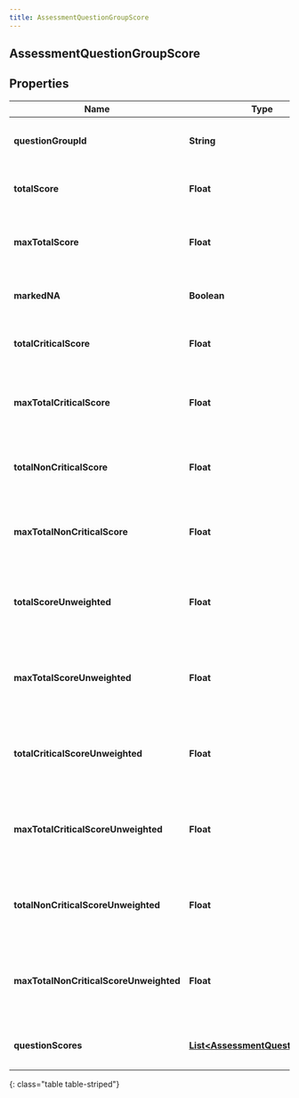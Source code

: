 ```yaml
---
title: AssessmentQuestionGroupScore
---
```


## AssessmentQuestionGroupScore

## Properties

| Name                                   | Type                                                                                       | Description                                                       | Notes      |
| -------------------------------------- | ------------------------------------------------------------------------------------------ | ----------------------------------------------------------------- | ---------- |
| **questionGroupId**                    | <!----><!---->**String**<!---->                                                            | The ID of the question group                                      |            |
| **totalScore**                         | <!----><!---->**Float**<!---->                                                             | The total score for the questions                                 | [optional] |
| **maxTotalScore**                      | <!----><!---->**Float**<!---->                                                             | The maximum total score for the questions                         | [optional] |
| **markedNA**                           | <!----><!---->**Boolean**<!---->                                                           | True if this question group is marked NA                          | [optional] |
| **totalCriticalScore**                 | <!----><!---->**Float**<!---->                                                             | The total score for the critical questions                        | [optional] |
| **maxTotalCriticalScore**              | <!----><!---->**Float**<!---->                                                             | The maximum total score for the critical questions                | [optional] |
| **totalNonCriticalScore**              | <!----><!---->**Float**<!---->                                                             | The total score for the non-critical questions                    | [optional] |
| **maxTotalNonCriticalScore**           | <!----><!---->**Float**<!---->                                                             | The maximum total score for the non-critical questions            | [optional] |
| **totalScoreUnweighted**               | <!----><!---->**Float**<!---->                                                             | The unweighted total score for this question group                | [optional] |
| **maxTotalScoreUnweighted**            | <!----><!---->**Float**<!---->                                                             | The maximum unweighted total score for this question group        | [optional] |
| **totalCriticalScoreUnweighted**       | <!----><!---->**Float**<!---->                                                             | The unweighted total score for the critical questions             | [optional] |
| **maxTotalCriticalScoreUnweighted**    | <!----><!---->**Float**<!---->                                                             | The maximum unweighted total score for the critical questions     | [optional] |
| **totalNonCriticalScoreUnweighted**    | <!----><!---->**Float**<!---->                                                             | The total unweighted score for the non-critical questions         | [optional] |
| **maxTotalNonCriticalScoreUnweighted** | <!----><!---->**Float**<!---->                                                             | The maximum unweighted total score for the non-critical questions | [optional] |
| **questionScores**                     | <!----><!---->[**List&lt;AssessmentQuestionScore&gt;**](AssessmentQuestionScore.md)<!----> | The individual question scores                                    | [optional] |

{: class="table table-striped"}
